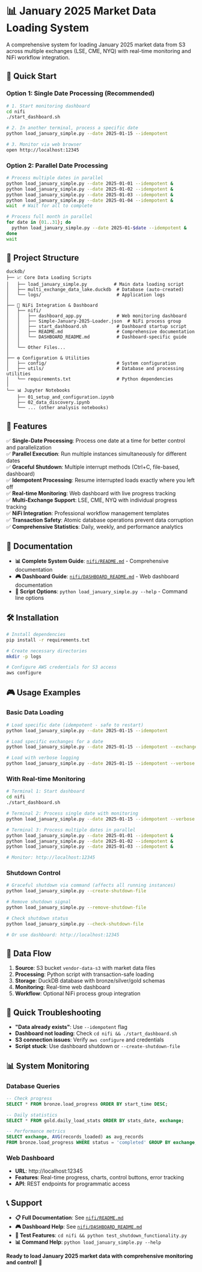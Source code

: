 # 📊 January 2025 Market Data Loading System

A comprehensive system for loading January 2025 market data from S3 across multiple exchanges (LSE, CME, NYQ) with real-time monitoring and NiFi workflow integration.

## 🎯 **Quick Start**

### **Option 1: Single Date Processing (Recommended)**
```bash
# 1. Start monitoring dashboard
cd nifi
./start_dashboard.sh

# 2. In another terminal, process a specific date
python load_january_simple.py --date 2025-01-15 --idempotent

# 3. Monitor via web browser
open http://localhost:12345
```

### **Option 2: Parallel Date Processing**
```bash
# Process multiple dates in parallel
python load_january_simple.py --date 2025-01-01 --idempotent &
python load_january_simple.py --date 2025-01-02 --idempotent &
python load_january_simple.py --date 2025-01-03 --idempotent &
python load_january_simple.py --date 2025-01-04 --idempotent &
wait  # Wait for all to complete

# Process full month in parallel
for date in {01..31}; do
  python load_january_simple.py --date 2025-01-$date --idempotent &
done
wait
```

## 📁 **Project Structure**

```
duckdb/
├── 📈 Core Data Loading Scripts
│   ├── load_january_simple.py          # Main data loading script
│   ├── multi_exchange_data_lake.duckdb  # Database (auto-created)
│   └── logs/                            # Application logs
│
├── 🔧 NiFi Integration & Dashboard
│   ├── nifi/
│   │   ├── dashboard_app.py             # Web monitoring dashboard
│   │   ├── Simple-January-2025-Loader.json  # NiFi process group
│   │   ├── start_dashboard.sh           # Dashboard startup script
│   │   ├── README.md                    # Comprehensive documentation
│   │   └── DASHBOARD_README.md          # Dashboard-specific guide
│   │
│   └── Other Files...
│
├── ⚙️ Configuration & Utilities
│   ├── config/                          # System configuration
│   ├── utils/                           # Database and processing utilities
│   └── requirements.txt                 # Python dependencies
│
└── 📊 Jupyter Notebooks
    ├── 01_setup_and_configuration.ipynb
    ├── 02_data_discovery.ipynb
    └── ... (other analysis notebooks)
```

## 🚀 **Features**

✅ **Single-Date Processing**: Process one date at a time for better control and parallelization  
✅ **Parallel Execution**: Run multiple instances simultaneously for different dates  
✅ **Graceful Shutdown**: Multiple interrupt methods (Ctrl+C, file-based, dashboard)  
✅ **Idempotent Processing**: Resume interrupted loads exactly where you left off  
✅ **Real-time Monitoring**: Web dashboard with live progress tracking  
✅ **Multi-Exchange Support**: LSE, CME, NYQ with individual progress tracking  
✅ **NiFi Integration**: Professional workflow management templates  
✅ **Transaction Safety**: Atomic database operations prevent data corruption  
✅ **Comprehensive Statistics**: Daily, weekly, and performance analytics  

## 📖 **Documentation**

- **📊 Complete System Guide**: [`nifi/README.md`](nifi/README.md) - Comprehensive documentation
- **🎮 Dashboard Guide**: [`nifi/DASHBOARD_README.md`](nifi/DASHBOARD_README.md) - Web dashboard documentation
- **🔧 Script Options**: `python load_january_simple.py --help` - Command line options

## 🛠️ **Installation**

```bash
# Install dependencies
pip install -r requirements.txt

# Create necessary directories
mkdir -p logs

# Configure AWS credentials for S3 access
aws configure
```

## 🎮 **Usage Examples**

### **Basic Data Loading**
```bash
# Load specific date (idempotent - safe to restart)
python load_january_simple.py --date 2025-01-15 --idempotent

# Load specific exchanges for a date
python load_january_simple.py --date 2025-01-15 --idempotent --exchanges LSE CME

# Load with verbose logging
python load_january_simple.py --date 2025-01-15 --idempotent --verbose
```

### **With Real-time Monitoring**
```bash
# Terminal 1: Start dashboard
cd nifi
./start_dashboard.sh

# Terminal 2: Process single date with monitoring
python load_january_simple.py --date 2025-01-15 --idempotent --verbose

# Terminal 3: Process multiple dates in parallel
python load_january_simple.py --date 2025-01-01 --idempotent &
python load_january_simple.py --date 2025-01-02 --idempotent &
python load_january_simple.py --date 2025-01-03 --idempotent &

# Monitor: http://localhost:12345
```

### **Shutdown Control**
```bash
# Graceful shutdown via command (affects all running instances)
python load_january_simple.py --create-shutdown-file

# Remove shutdown signal
python load_january_simple.py --remove-shutdown-file

# Check shutdown status
python load_january_simple.py --check-shutdown-file

# Or use dashboard: http://localhost:12345
```

## 🔄 **Data Flow**

1. **Source**: S3 bucket `vendor-data-s3` with market data files
2. **Processing**: Python script with transaction-safe loading
3. **Storage**: DuckDB database with bronze/silver/gold schemas
4. **Monitoring**: Real-time web dashboard
5. **Workflow**: Optional NiFi process group integration

## 🚨 **Quick Troubleshooting**

- **"Data already exists"**: Use `--idempotent` flag
- **Dashboard not loading**: Check `cd nifi && ./start_dashboard.sh`
- **S3 connection issues**: Verify `aws configure` and credentials
- **Script stuck**: Use dashboard shutdown or `--create-shutdown-file`

## 📊 **System Monitoring**

### **Database Queries**
```sql
-- Check progress
SELECT * FROM bronze.load_progress ORDER BY start_time DESC;

-- Daily statistics
SELECT * FROM gold.daily_load_stats ORDER BY stats_date, exchange;

-- Performance metrics
SELECT exchange, AVG(records_loaded) as avg_records
FROM bronze.load_progress WHERE status = 'completed' GROUP BY exchange;
```

### **Web Dashboard**
- **URL**: http://localhost:12345
- **Features**: Real-time progress, charts, control buttons, error tracking
- **API**: REST endpoints for programmatic access

## 📞 **Support**

- **📋 Full Documentation**: See [`nifi/README.md`](nifi/README.md)
- **🎮 Dashboard Help**: See [`nifi/DASHBOARD_README.md`](nifi/DASHBOARD_README.md)
- **🧪 Test Features**: `cd nifi && python test_shutdown_functionality.py`
- **📊 Command Help**: `python load_january_simple.py --help`

**Ready to load January 2025 market data with comprehensive monitoring and control!** 🚀
